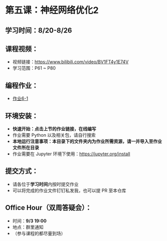 # 第五课：神经网络优化2

## 学习时间：8/20-8/26

## 课程视频：
- 视频链接：https://www.bilibili.com/video/BV1FT4y1E74V
- 学习范围：P61 ~ P80

## 编程作业：
- [作业6-1](https://mybinder.org/v2/gh/swowk/DL-NLP-LLM-L1/8d2ba9f4e4f91e449848ecff672f8419954af892?urlpath=lab%2Ftree%2F5.%E7%A5%9E%E7%BB%8F%E7%BD%91%E7%BB%9C%E4%BC%98%E5%8C%962%2FOptimization%2Bmethods.ipynb)

## 环境安装：
- **快速开始：点击上节的作业链接，在线编写**
- 作业需要 Python 以及相关包，请自行搜索
- **本地运行注意事项：本目录下的文件夹内为作业所需资源，请一并导入至作业文件所在目录**
- 作业需要在 Jupyter 环境下使用：https://jupyter.org/install

## 提交方式：
- 请各位于**学习时间**内按时提交作业
- 可以将完成的作业文件钉钉私发我，也可以提 PR 至本仓库

## Office Hour（双周答疑会）：
- 时间：**9/3 19:00**
- 地点：群里通知
- （参与课程的都尽量到场）

